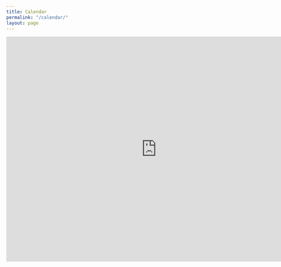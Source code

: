 ```yaml
---
title: Calendar
permalink: "/calendar/"
layout: page
---
```


<iframe src="https://calendar.google.com/calendar/embed?src=cmp79qhrpo0d5nbo3hvr6efdjo%40group.calendar.google.com&ctz=America%2FChicago" style="border: 0" width="800" height="600" frameborder="0" scrolling="no"></iframe>